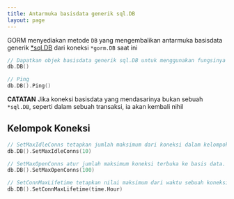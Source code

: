 ```yaml
---
title: Antarmuka basisdata generik sql.DB
layout: page
---
```

GORM menyediakan metode `DB` yang mengembalikan antarmuka basisdata generik [*sql.DB](http://golang.org/pkg/database/sql/#DB) dari koneksi `*gorm.DB` saat ini

```go
// Dapatkan objek basisdata generik sql.DB untuk menggunakan fungsinya
db.DB()

// Ping
db.DB().Ping()
```

**CATATAN** Jika koneksi basisdata yang mendasarinya bukan sebuah `*sql.DB`, seperti dalam sebuah transaksi, ia akan kembali nihil

## Kelompok Koneksi

```go
// SetMaxIdleConns tetapkan jumlah maksimum dari koneksi dalam kelompok koneksi diam.
db.DB().SetMaxIdleConns(10)

// SetMaxOpenConns atur jumlah maksimum koneksi terbuka ke basis data.
db.DB().SetMaxOpenConns(100)

// SetConnMaxLifetime tetapkan nilai maksimum dari waktu sebuah koneksi mungkin digunakan kembali.
db.DB().SetConnMaxLifetime(time.Hour)
```